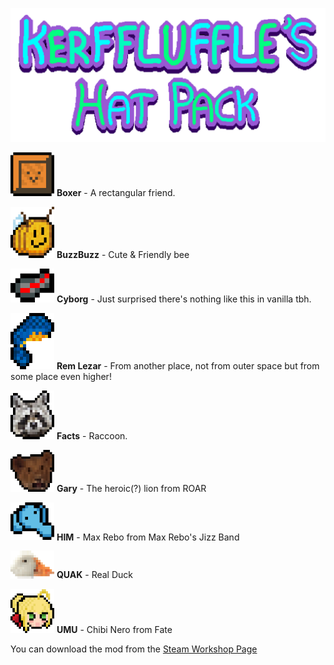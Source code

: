 ![Kerfluffles Hat Pack Banner Image](https://github.com/Nosler/kerfluffle-hat-pack/blob/main/banner.png)

<img alt="Boxer" src="https://github.com/Nosler/kerfluffle-hat-pack/blob/main/Previews/box.png" width="70"> **Boxer** - A rectangular friend.

<img alt="BuzzBuzz" src="https://github.com/Nosler/kerfluffle-hat-pack/blob/main/Previews/bee.png" width="70"> **BuzzBuzz** - Cute & Friendly bee

<img alt="Cyborg" src="https://github.com/Nosler/kerfluffle-hat-pack/blob/main/Previews/cyborg.png" width="70"> **Cyborg** - Just surprised there's nothing like this in vanilla tbh.

<img alt="Rem Lezar" src="https://github.com/Nosler/kerfluffle-hat-pack/blob/main/Previews/rem.png" width="70"> **Rem Lezar** - From another place, not from outer space but from some place even higher!

<img alt="Facts" src="https://github.com/Nosler/kerfluffle-hat-pack/blob/main/Previews/facts.png" width="70"> **Facts** - Raccoon.

<img alt="Gary" src="https://github.com/Nosler/kerfluffle-hat-pack/blob/main/Previews/gary.png" width="70"> **Gary** - The heroic(?) lion from ROAR

<img alt="HIM" src="https://github.com/Nosler/kerfluffle-hat-pack/blob/main/Previews/HIM.png" width="70"> **HIM** - Max Rebo from Max Rebo's Jizz Band

<img alt="Quak" src="https://github.com/Nosler/kerfluffle-hat-pack/blob/main/Previews/quak.png" width="70"> **QUAK** - Real Duck

<img alt="umu" src="https://github.com/Nosler/kerfluffle-hat-pack/blob/main/Previews/umu.png" width="70"> **UMU** - Chibi Nero from Fate

You can download the mod from the [Steam Workshop Page](https://steamcommunity.com/sharedfiles/filedetails/?id=2877204259)
